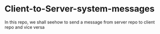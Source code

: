 # Client-to-Server-system-messages
In this repo, we shall seehow to send a message from server repo to client repo and vice versa
